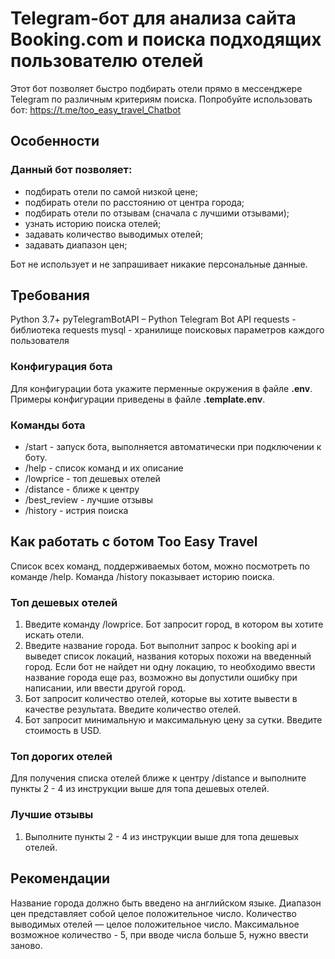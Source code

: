 # Telegram-бот для анализа сайта Booking.com и поиска подходящих пользователю отелей


Этот бот позволяет быстро подбирать отели прямо в мессенджере Telegram по различным критериям поиска. 
Попробуйте использовать бот: https://t.me/too_easy_travel_Chatbot

## Особенности


### Данный бот позволяет:

- подбирать отели по самой низкой цене;
- подбирать отели по расстоянию от центра города;
- подбирать отели по отзывам (сначала с лучшими отзывами);
- узнать историю поиска отелей;
- задавать количество выводимых отелей;
- задавать диапазон цен;

Бот не использует и не запрашивает никакие персональные данные.


## Требования

Python 3.7+
pyTelegramBotAPI – Python Telegram Bot API
requests - библиотека requests
mysql - хранилище поисковых параметров каждого пользователя


### Конфигурация бота
Для конфигурации бота укажите перменные окружения в файле **.env**. Примеры конфигурации приведены в файле **.template.env**.


### Команды бота

- /start - запуск бота, выполняется автоматически при подключении к боту.
- /help - список команд и их описание
- /lowprice - топ дешевых отелей
- /distance - ближе к центру
- /best_review - лучшие отзывы
- /history - истрия поиска


## Как работать с ботом Too Easy Travel


Список всех команд, поддерживаемых ботом, можно посмотреть по команде /help. 
Команда /history показывает историю поиска.


### Топ дешевых отелей

1. Введите команду /lowprice. Бот запросит город, в котором вы хотите искать отели.
2. Введите название города. Бот выполнит запрос к booking api и выведет список локаций, 
названия которых похожи на введенный город. Если бот не найдет ни одну локацию, то необходимо 
ввести название города еще раз, возможно вы допустили ошибку при написании, или ввести другой город.
3. Бот запросит количество отелей, которые вы хотите вывести в качестве результата. Введите количество отелей.
4. Бот запросит минимальную и максимальную цену за сутки. Введите стоимость в USD.


### Топ дорогих отелей

Для получения списка отелей ближе к центру /distance и выполните пункты 2 - 4 из инструкции выше для топа дешевых отелей.

### Лучшие отзывы

1. Выполните пункты 2 - 4 из инструкции выше для топа дешевых отелей.

## Рекомендации

Название города должно быть введено на английском языке. Диапазон цен представляет собой целое положительное число. 
Количество выводимых отелей — целое положительное число. Максимальное возможное количество - 5, 
при вводе числа больше 5, нужно ввести заново.
